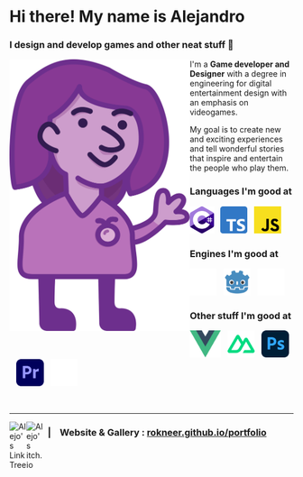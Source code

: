 # Hi there! My name is Alejandro

### **I design and develop games and other neat stuff** 🍅

<img
  img align="left"
  alt="A cartoony drawing in shades of purple of Alejandro, the GitHub owner, waving and smiling warmly."
  src="./assets/Me.png"
  width="320"
/>

I'm a **Game developer and Designer** with a degree in engineering for digital entertainment design with an emphasis on videogames.

My goal is to create new and exciting experiences and tell wonderful stories that inspire and entertain the people who play them.

### Languages I'm good at

<img alt="C#" title="C#" src="./assets/cSharp.svg" height="48">&nbsp;&nbsp;
<img alt="TypeScript" title="TypeScript" src="./assets/typeScript.svg" height="48">&nbsp;&nbsp;
<img alt="JavaScript" title="JavaScript" src="./assets/javaScript.svg" height="48">

### Engines I'm good at

<img alt="Unity" title="Unity" src="./assets/unity.svg" height="48">&nbsp;&nbsp;
<img alt="Godot" title="Godot" src="./assets/godot.svg" height="48">&nbsp;&nbsp;
<img alt="Unreal" title="Unreal" src="./assets/unreal.svg" height="48">

### Other stuff I'm good at

<img alt="Vue" title="Vue" src="./assets/vue.svg" height="48">&nbsp;&nbsp;
<img alt="Nuxt" title="Nuxt" src="./assets/nuxt.svg" height="48">&nbsp;&nbsp;
<img alt="Photoshop" title="Photoshop" src="./assets/photoshop.svg" height="48">&nbsp;&nbsp;
<img alt="Premiere" title="Premiere" src="./assets/premiere.svg" height="48">&nbsp;&nbsp;
<img alt="FMOD" title="FMOD" src="./assets/fmod.svg" height="48">

&nbsp;

----

<a href="https://linktr.ee/rokneer">
  <img align="left" alt="Alejo's LinkTree" width="30px" src="https://simpleicons.now.sh/linktree/CD9DCC" />
</a>
<a href="https://rokneer.itch.io/">
  <img align="left" alt="Alejo's itch.io" width="30px" src="https://simpleicons.now.sh/itchdotio/CD9DCC" />
</a>

### &nbsp;&nbsp;**|** &nbsp;&nbsp; **Website & Gallery :** [rokneer.github.io/portfolio](https://rokneer.github.io/portfolio/)
